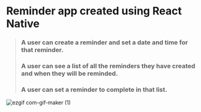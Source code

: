 # Reminder app created using React Native 

> ### A user can create a reminder and set a date and time for that reminder. 
> ### A user can see a list of all the reminders they have created and when they will be reminded.
> ### A user can set a reminder to complete in that list. 


![ezgif com-gif-maker (1)](https://user-images.githubusercontent.com/28539842/214918697-79405e30-49e2-4275-b540-52ac99f14d35.gif)
